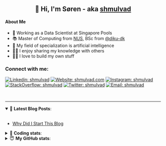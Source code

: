 <h2 align="center">
	👋 Hi, I'm Søren - aka <a href="https://shmulvad.com">shmulvad</a>
</h2>

#### About Me
- 🤖 Working as a Data Scientist at Singapore Pools
- 📚 Master of Computing from [NUS], BSc from [@diku-dk]
- 🧠 My field of specialization is artificial intelligence
- 👨‍🏫 I enjoy sharing my knowledge with others
- 👨‍💻 I love to build my own stuff

### Connect with me:

[![Linkedin: shmulvad](https://img.shields.io/badge/shmulvad-blue?style=flat&logo=Linkedin&logoColor=white)][linkedin]
[![Website: shmulvad.com](https://img.shields.io/badge/shmulvad.com-47CCCC?&style=flat&logo=Google-Chrome&logoColor=white)][website]
[![Instagram: shmulvad](https://img.shields.io/badge/-@shmulvad-purple?style=flat&logo=Instagram&logoColor=white)][instagram]
[![StackOverflow: shmulvad](https://img.shields.io/badge/shmulvad-FE7A16?style=flat&logo=stack-overflow&logoColor=white)][stackOverflow]
[![Twitter: shmulvad](https://img.shields.io/badge/@shmulvad-1ca0f1?style=flat&logo=twitter&logoColor=white)][twitter]
[![Email: shmulvad](https://img.shields.io/badge/shmulvad-D14836?style=flat&logo=gmail&logoColor=white)][mail]

<br />

---

<details open>
 <summary>📕 <b>Latest Blog Posts</b>: </summary>

<br>

<!-- BLOG-POST-LIST:START -->
- [Why Did I Start This Blog](https://shmulvad.com/blog/why-did-start-this-blog)
<!-- BLOG-POST-LIST:END -->

</details>

<!-- --- -->

<details>
 <summary>🤖 <b>Coding stats</b>: </summary>

<br>

NOTE: Doesn't track coding at work or work done in environments such as Jupyter Notebooks.

<!--START_SECTION:waka-->
![Code Time](http://img.shields.io/badge/Code%20Time-2%2C649%20hrs%206%20mins-blue)

**I'm a Night 🦉** 

```text
🌞 Morning                472 commits         ██░░░░░░░░░░░░░░░░░░░░░░░   08.48 % 
🌆 Daytime                1521 commits        ███████░░░░░░░░░░░░░░░░░░   27.34 % 
🌃 Evening                2177 commits        ██████████░░░░░░░░░░░░░░░   39.13 % 
🌙 Night                  1393 commits        ██████░░░░░░░░░░░░░░░░░░░   25.04 % 
```


📊 **This Week I Spent My Time On** 

```text
💬 Programming Languages: 
Python                   22 hrs 2 mins       ██████████████████░░░░░░░   71.69 % 
Other                    5 hrs 12 mins       ████░░░░░░░░░░░░░░░░░░░░░   16.93 % 
HTML                     1 hr 10 mins        █░░░░░░░░░░░░░░░░░░░░░░░░   03.82 % 
Text                     46 mins             █░░░░░░░░░░░░░░░░░░░░░░░░   02.52 % 
CSV                      26 mins             ░░░░░░░░░░░░░░░░░░░░░░░░░   01.46 % 

🔥 Editors: 
VS Code                  25 hrs 10 mins      ████████████████████░░░░░   81.85 % 
Zsh                      4 hrs 37 mins       ████░░░░░░░░░░░░░░░░░░░░░   15.02 % 
Sublime Text             57 mins             █░░░░░░░░░░░░░░░░░░░░░░░░   03.12 % 

🐱‍💻 Projects: 
km24-core                26 hrs 11 mins      █████████████████████░░░░   85.19 % 
company-scrapers         2 hrs 33 mins       ██░░░░░░░░░░░░░░░░░░░░░░░   08.30 % 
Unknown Project          56 mins             █░░░░░░░░░░░░░░░░░░░░░░░░   03.06 % 
hit-locator              38 mins             █░░░░░░░░░░░░░░░░░░░░░░░░   02.07 % 
overvaagning-admin       24 mins             ░░░░░░░░░░░░░░░░░░░░░░░░░   01.35 % 
```


 Last Updated on 23/07/2024 18:44:31 UTC
<!--END_SECTION:waka-->

</details>

<!-- --- -->

<details>
 <summary>😇 <b>My GitHub stats</b>: </summary>

<br>

<img align="left" alt="shmulvad's Github Stats" src="https://github-readme-stats.vercel.app/api?username=shmulvad&show_icons=true&hide_border=true" />

</details>



[website]: https://shmulvad.com
[twitter]: https://twitter.com/shmulvad
[linkedin]: https://linkedin.com/in/shmulvad
[instagram]: https://instagram.com/shmulvad
[stackOverflow]: https://stackoverflow.com/users/9248793/shmulvad
[mail]: mailto:shmulvad@gmail.com
[@diku-dk]: https://github.com/diku-dk
[github]: https://github.com/shmulvad
[NUS]: https://www.nus.edu.sg
